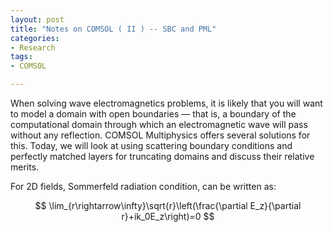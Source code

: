 ```yaml
---
layout: post
title: "Notes on COMSOL ( II ) -- SBC and PML"
categories:
- Research
tags:
- COMSOL

---
```


When solving wave electromagnetics problems, it is likely that you will want to model a domain with open boundaries — that is, a boundary of the computational domain through which an electromagnetic wave will pass without any reflection. COMSOL Multiphysics offers several solutions for this. Today, we will look at using scattering boundary conditions and perfectly matched layers for truncating domains and discuss their relative merits.

For 2D fields, Sommerfeld radiation condition, can be written as:

$$
\lim_{r\rightarrow\infty}\sqrt{r}\left(\frac{\partial E_z}{\partial r}+ik_0E_z\right)=0
$$